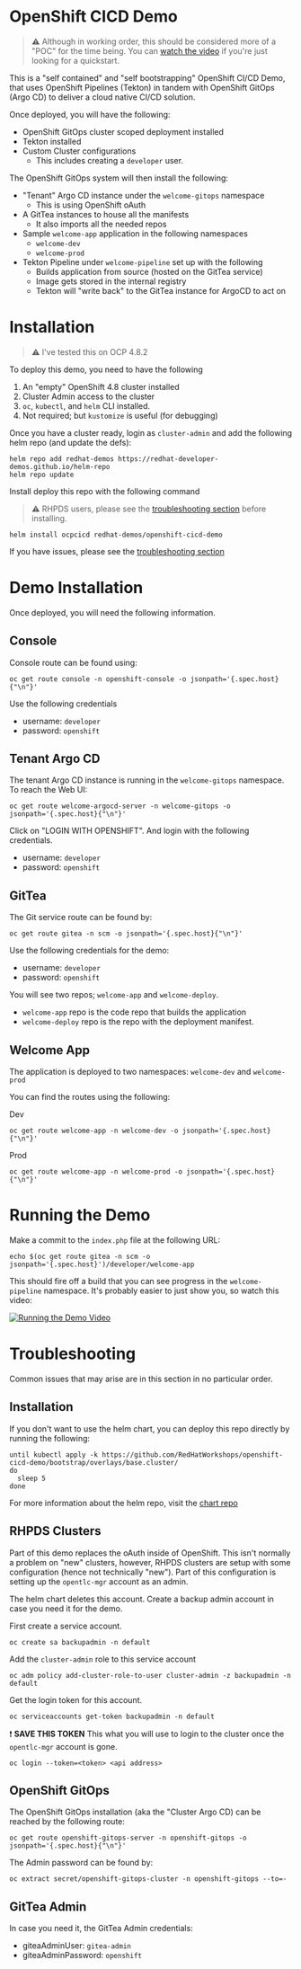 # OpenShift CICD Demo

> :warning: Although in working order, this should be
> considered more of a "POC" for the time being. You can [watch the video](http://www.youtube.com/watch?v=LLYNn0kieOg)
> if you're just looking for a quickstart.

This is a "self contained" and "self bootstrapping" OpenShift CI/CD Demo,
that uses OpenShift Pipelines (Tekton) in tandem with OpenShift GitOps
(Argo CD) to deliver a cloud native CI/CD solution.

Once deployed, you will have the following:

* OpenShift GitOps cluster scoped deployment installed
* Tekton installed
* Custom Cluster configurations
  * This includes creating a `developer` user.

The OpenShift GitOps system will then install the following:

* "Tenant" Argo CD instance under the `welcome-gitops` namespace
  * This is using OpenShift oAuth
* A GitTea instances to house all the manifests
  * It also imports all the needed repos
* Sample `welcome-app` application in the following namespaces
  * `welcome-dev`
  * `welcome-prod`
* Tekton Pipeline under `welcome-pipeline` set up with the following
  * Builds application from source (hosted on the GitTea service)
  * Image gets stored in the internal registry
  * Tekton will "write back" to the GitTea instance for ArgoCD to act on

# Installation

> :warning: I've tested this on OCP 4.8.2

To deploy this demo, you need to have the following

1. An "empty" OpenShift 4.8 cluster installed
2. Cluster Admin access to the cluster
3. `oc`, `kubectl`, and `helm` CLI installed.
4. Not required; but `kustomize` is useful (for debugging)

Once you have a cluster ready, login as `cluster-admin` and add the
following helm repo (and update the defs):

```shell
helm repo add redhat-demos https://redhat-developer-demos.github.io/helm-repo
helm repo update
```

Install deploy this repo with the following command

> :warning: RHPDS users, please see the [troubleshooting section](##rhpds-clusters) before installing.

```shell
helm install ocpcicd redhat-demos/openshift-cicd-demo
```

If you have issues, please see the [troubleshooting section](#troubleshooting)

# Demo Installation

Once deployed, you will need the following information.

## Console

Console route can be found using:

```shell
oc get route console -n openshift-console -o jsonpath='{.spec.host}{"\n"}'
```

Use the following credentials

* username: `developer`
* password: `openshift`

## Tenant Argo CD

The tenant Argo CD instance is running in the `welcome-gitops`
namespace. To reach the Web UI:

```shell
oc get route welcome-argocd-server -n welcome-gitops -o jsonpath='{.spec.host}{"\n"}'
```

Click on "LOGIN WITH OPENSHIFT". And login with the following credentials.

* username: `developer`
* password: `openshift`

## GitTea

The Git service route can be found by:

```shell
oc get route gitea -n scm -o jsonpath='{.spec.host}{"\n"}'
```

Use the following credentials for the demo:

* username: `developer`
* password: `openshift`

You will see two repos; `welcome-app` and `welcome-deploy`. 

* `welcome-app` repo is the code repo that builds the application
* `welcome-deploy` repo is the repo with the deployment manifest.


## Welcome App

The application is deployed to two namespaces: `welcome-dev` and `welcome-prod`

You can find the routes using the following:

Dev

```shell
oc get route welcome-app -n welcome-dev -o jsonpath='{.spec.host}{"\n"}'
```

Prod

```shell
oc get route welcome-app -n welcome-prod -o jsonpath='{.spec.host}{"\n"}'
```

# Running the Demo

Make a commit to the `index.php` file at the following URL:

```shell
echo $(oc get route gitea -n scm -o jsonpath='{.spec.host}')/developer/welcome-app
```

This should fire off a build that you can see progress in the
`welcome-pipeline` namespace. It's probably easier to just show you, so
watch this video:

[![Running the Demo Video](http://img.youtube.com/vi/LLYNn0kieOg/0.jpg)](http://www.youtube.com/watch?v=LLYNn0kieOg)


# Troubleshooting

Common issues that may arise are in this section in no particular order.

## Installation

If you don't want to use the helm chart, you can deploy this repo directly
by running the following:

```shell
until kubectl apply -k https://github.com/RedHatWorkshops/openshift-cicd-demo/bootstrap/overlays/base.cluster/
do
  sleep 5
done
```

For more information about the helm repo, visit the [chart repo](https://github.com/redhat-developer-demos/helm-repo/tree/main/stable/openshift-cicd-demo)

## RHPDS Clusters

Part of this demo replaces the oAuth inside of OpenShift. This isn't normally a problem on "new" clusters, however, RHPDS clusters are setup with some configuration (hence not technically "new"). Part of this configuration is setting up the `opentlc-mgr` account as an admin.

The helm chart deletes this account. Create a backup admin account in case you need it for the demo.

First create a service account.

```shell
oc create sa backupadmin -n default
```

Add the `cluster-admin` role to this service account

```shell
oc adm policy add-cluster-role-to-user cluster-admin -z backupadmin -n default
```

Get the login token for this account.

```shell
oc serviceaccounts get-token backupadmin -n default
```

:exclamation: **SAVE THIS TOKEN** This what you will use to login to the cluster once the `opentlc-mgr` account is gone.

```shell
oc login --token=<token> <api address>
```


## OpenShift GitOps

The OpenShift GitOps installation (aka the "Cluster Argo CD) can be
reached by the following route:

```shell
oc get route openshift-gitops-server -n openshift-gitops -o jsonpath='{.spec.host}{"\n"}'
```

The Admin password can be found by:

```shell
oc extract secret/openshift-gitops-cluster -n openshift-gitops --to=-
```

## GitTea Admin

In case you need it, the GitTea Admin credentials:

* giteaAdminUser: `gitea-admin`
* giteaAdminPassword: `openshift`
